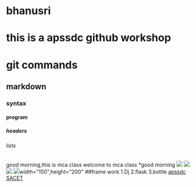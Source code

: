 # bhanusri
# this is a apssdc github workshop
# git commands
## markdown
### syntax
#### program
##### headers
###### lists
good morning,this is mca class welcome to mca class
*good morning
<img src='https://www.google.com/search?q=flower+images+hd&rlz=1C1CHBF_enIN831IN831&sxsrf=ALeKk02F_arA_FJDC4ekJORBhC6IRngngA:1612520213831&tbm=isch&source=iu&ictx=1&fir=xMFvYWBWm5ZRYM%252CHOqXEvxEUfInTM%252C_&vet=1&usg=AI4_-kScmBPbz1ZNn7k1N6u4TTnYq3rdIw&sa=X&ved=2ahUKEwjM9ab0wdLuAhVzwjgGHdm-B8AQ9QF6BAgPEAE&biw=1366&bih=657#imgrc=xMFvYWBWm5ZRYM'>
<img src='https://www.google.com/search?q=flower+images+&tbm=isch&ved=2ahUKEwi83fv2wdLuAhWUkksFHd1XCvcQ2-cCegQIABAA&oq=flower+images+&gs_lcp=CgNpbWcQDDIECCMQJzIFCAAQsQMyBQgAELEDMgUIABCxAzIFCAAQsQMyAggAMgIIADICCAAyBAgAEEMyAggAUPayB1iwuAdgkNwHaABwAHgAgAHGAYgB_wKSAQMwLjKYAQCgAQGqAQtnd3Mtd2l6LWltZ8ABAQ&sclient=img&ei=GxsdYPzjGJSlrtoP3a-puA8&bih=657&biw=1366&rlz=1C1CHBF_enIN831IN831#imgrc=xP0B8ZHMhRvQ2M'>
<img src='https://st3.depositphotos.com/3047333/12924/i/600/depositphotos_129246006-stock-photo-kitten-sitting-in-flowers.jpg'>
<img src='https://st3.depositphotos.com/3047333/12924/i/600/depositphotos_129246006-stock-photo-kitten-sitting-in-flowers.jpg'>width="150",height="200"
##frame work
1.Dj
2.flask
3.bottle
[apssdc](HTTP:||APSSDC.com)
[SACET](HTTP:||SACET.com)
